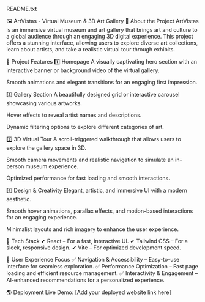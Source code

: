 README.txt

🖼 ArtVistas - Virtual Museum & 3D Art Gallery
🌟 About the Project
ArtVistas is an immersive virtual museum and art gallery that brings art and culture to a global audience through an engaging 3D digital experience. This project offers a stunning interface, allowing users to explore diverse art collections, learn about artists, and take a realistic virtual tour through exhibits.

📌 Project Features
1️⃣ Homepage
A visually captivating hero section with an interactive banner or background video of the virtual gallery.

Smooth animations and elegant transitions for an engaging first impression.

2️⃣ Gallery Section
A beautifully designed grid or interactive carousel showcasing various artworks.

Hover effects to reveal artist names and descriptions.

Dynamic filtering options to explore different categories of art.

3️⃣ 3D Virtual Tour
A scroll-triggered walkthrough that allows users to explore the gallery space in 3D.

Smooth camera movements and realistic navigation to simulate an in-person museum experience.

Optimized performance for fast loading and smooth interactions.

4️⃣ Design & Creativity
Elegant, artistic, and immersive UI with a modern aesthetic.

Smooth hover animations, parallax effects, and motion-based interactions for an engaging experience.

Minimalist layouts and rich imagery to enhance the user experience.

🚀 Tech Stack
✔ React – For a fast, interactive UI.
✔ Tailwind CSS – For a sleek, responsive design.
✔ Vite – For optimized development speed.

🎨 User Experience Focus
✅ Navigation & Accessibility – Easy-to-use interface for seamless exploration.
✅ Performance Optimization – Fast page loading and efficient resource management.
✅ Interactivity & Engagement – AI-enhanced recommendations for a personalized experience.

🌎 Deployment
Live Demo: [Add your deployed website link here]
